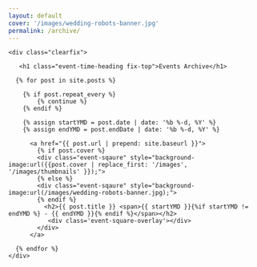 ```yaml
---
layout: default
cover: '/images/wedding-robots-banner.jpg'
permalink: /archive/
---
```


<div class="home">

    <div class="clearfix">

	   <h1 class="event-time-heading fix-top">Events Archive</h1>

      {% for post in site.posts %}

        {% if post.repeat_every %}
            {% continue %}
        {% endif %}

        {% assign startYMD = post.date | date: '%b %-d, %Y' %}
        {% assign endYMD = post.endDate | date: '%b %-d, %Y' %}

          <a href="{{ post.url | prepend: site.baseurl }}">
            {% if post.cover %}
            <div class="event-sqaure" style="background-image:url({{post.cover | replace_first: '/images', '/images/thumbnails' }});">
            {% else %}
            <div class="event-sqaure" style="background-image:url(/images/wedding-robots-banner.jpg);">
            {% endif %}
              <h2>{{ post.title }} <span>{{ startYMD }}{%if startYMD != endYMD %} - {{ endYMD }}{% endif %}</span></h2>
               <div class='event-square-overlay'></div>
            </div>
          </a>

      {% endfor %}
    </div>

</div>
